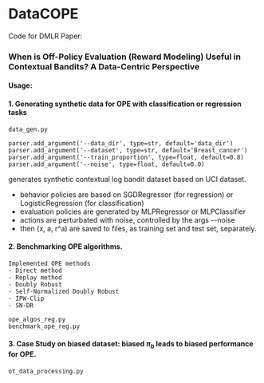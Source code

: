 
# DataCOPE
Code for DMLR Paper:

### When is Off-Policy Evaluation (Reward Modeling) Useful in Contextual Bandits? A Data-Centric Perspective



#### Usage:

#### 1. Generating synthetic data for OPE with classification or regression tasks
```
data_gen.py
```
```
parser.add_argument('--data_dir', type=str, default='data_dir')
parser.add_argument('--dataset', type=str, default='Breast_cancer')
parser.add_argument('--train_proportion', type=float, default=0.8)
parser.add_argument('--noise', type=float, default=0.0)
```
generates synthetic contextual log bandit dataset based on UCI dataset.
- behavior policies are based on SGDRegressor (for regression) or LogisticRegression (for classification)
- evaluation policies are generated by MLPRegressor or MLPClassifier
- actions are perturbated with noise, controlled by the args --noise
- then (x, a, r^a) are saved to files, as training set and test set, separately.

#### 2. Benchmarking OPE algorithms.

    Implemented OPE methods
    - Direct method
    - Replay method
    - Doubly Robust
    - Self-Normalized Doubly Robust
    - IPW-Clip
    - SN-DR

```
ope_algos_reg.py
benchmark_ope_reg.py
```

#### 3. Case Study on biased dataset: biased $\pi_b$ leads to biased performance for OPE.
```
ot_data_processing.py
```